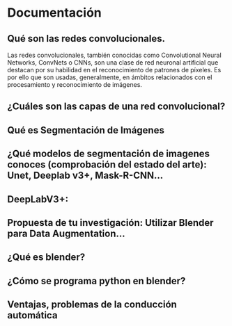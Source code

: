# Documentación

## Qué son las redes convolucionales.
Las redes convolucionales, también conocidas como Convolutional Neural Networks, ConvNets o CNNs, son una clase de red neuronal artificial que destacan por su habilidad en el reconocimiento de patrones de píxeles. Es por ello que son usadas, generalmente, en ámbitos relacionados con el procesamiento y reconocimiento de imágenes.

## ¿Cuáles son las capas de una red convolucional?

## Qué es Segmentación de Imágenes

## ¿Qué modelos de segmentación de imagenes conoces (comprobación del estado del arte): Unet, Deeplab v3+, Mask-R-CNN...

## DeepLabV3+:

## Propuesta de tu investigación: Utilizar Blender para Data Augmentation...

## ¿Qué es blender?

## ¿Cómo se programa python en blender?

## Ventajas, problemas de la conducción automática


